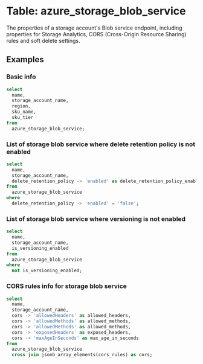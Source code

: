 # Table: azure_storage_blob_service

The properties of a storage account's Blob service endpoint, including properties for Storage Analytics, CORS (Cross-Origin Resource Sharing) rules and soft delete settings.

## Examples

### Basic info

```sql
select
  name,
  storage_account_name,
  region,
  sku_name,
  sku_tier
from
  azure_storage_blob_service;
```

### List of storage blob service where delete retention policy is not enabled

```sql
select
  name,
  storage_account_name,
  delete_retention_policy -> 'enabled' as delete_retention_policy_enabled
from
  azure_storage_blob_service
where
  delete_retention_policy -> 'enabled' = 'false';
```

### List of storage blob service where versioning is not enabled

```sql
select
  name,
  storage_account_name,
  is_versioning_enabled
from
  azure_storage_blob_service
where
  not is_versioning_enabled;
```

### CORS rules info for storage blob service

```sql
select
  name,
  storage_account_name,
  cors -> 'allowedHeaders' as allowed_headers,
  cors -> 'allowedMethods' as allowed_methods,
  cors -> 'allowedMethods' as allowed_methods,
  cors -> 'exposedHeaders' as exposed_headers,
  cors -> 'maxAgeInSeconds' as max_age_in_seconds
from
  azure_storage_blob_service
  cross join jsonb_array_elements(cors_rules) as cors;
```
